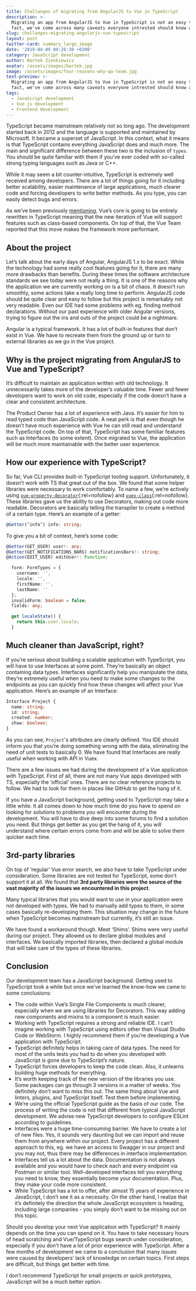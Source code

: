 ```yaml
---
title: Challanges of migrating from AngularJS to Vue in TypeScript
description: >-
  Migrating an app from AngularJS to Vue in TypeScript is not an easy task. In
  fact, we've come across many caveats everyone intrested should know about.
slug: challanges-migrating-angularjs-vue-typescript
layout: post
twitter-card: summary_large_image
date: '2019-04-09 09:26:30 +0200'
category: JavaScript development
author: Bartek Zienkiewicz
avatar: /assets/images/bartek.jpg
image: /assets/images/four-reasons-why-qa-team.jpg
text-preview: >-
  Migrating an app from AngularJS to Vue in TypeScript is not an easy task. In
  fact, we've come across many caveats everyone intrested should know about.
tags:
  - JavaScript development
  - Vue js development
  - Frontend development
---
```

TypeScript became mainstream relatively not so long ago. The development started back in 2012 and the language is supported and maintained by Microsoft. It became a superset of JavaScript. In this context, what it means is that TypeScript contains everything JavaScript does and much more. The main and significant difference between these two is the inclusion of `types`. You should be quite familiar with them if you’ve ever coded with so-called strong typing languages such as Java or C++. 

While it may seem a bit counter-intuitive, TypeScript is extremely well received among developers. There are a lot of things going for it including better scalability, easier maintenance of large applications, much clearer code and forcing developers to write better methods. As you type, you can easily detect bugs and errors. 

As we’ve been previously [mentioning](https://naturaily.com/blog/vue-2019), Vue’s core is going to be entirely rewritten in TypeScript meaning that the new iteration of Vue will support features such as class-based components. On top of that, the Vue Team reported that this move makes the framework more performant.

## About the project

Let’s talk about the early days of Angular, AngularJS 1.x to be exact. While the technology had some really cool features going for it, there are many more drawbacks than benefits. During these times the software architecture standards we see today were not really a thing. It is one of the reasons why the application we are currently working on is a bit of chaos. It doesn’t run smoothly, some actions take a really long time to perform. AngularJS code should be quite clear and easy to follow but this project is remarkably not very readable. Even our IDE had some problems with eg. finding method declarations. Without our past experience with older Angular versions, trying to figure out the ins and outs of the project could be a nightmare. 

Angular is a typical framework. It has a lot of built-in features that don’t exist in Vue. We have to recreate them from the ground up or turn to external libraries as we go in the Vue project.

## Why is the project migrating from AngularJS to Vue and TypeScript? 

It’s difficult to maintain an application written with old technology. It unnecessarily takes more of the developer’s valuable time. Fewer and fewer developers want to work on old code, especially if the code doesn’t have a clear and consistent architecture.

The Product Owner has a lot of experience with Java. It’s easier for him to read typed code than JavaScript code. A neat perk is that even though he doesn’t have much experience with Vue he can still read and understand the TypeScript code. On top of that, TypeScript has some familiar features such as Interfaces (to some extent). Once migrated to Vue, the application will be much more maintainable with the better user experience. 

## How our experience with TypeScript?

So far, Vue CLI provides built-in TypeScript tooling support. Unfortunately, it doesn’t work with TS that great out of the box. We found that some helper libraries were necessary to work comfortably. To name a few, we’re actively using [`vue-property-decorator`](https://github.com/vuejs/vue-class-component){:rel=nofollow} and [`vuex-class`](https://github.com/ktsn/vuex-class){:rel=nofollow}. These libraries gave us the ability to use Decorators, making out code more readable. Decorators are basically telling the transpiler to create a method of a certain type. Here’s an example of a getter: 

```typescript
@Getter(‘info’) info: string;
```
To give you a bit of context, here’s some code:

```typescript
@Getter(GET_USER) user!: any;
@Getter(GET_NOTIFICATIONS_BARS) notificationsBars!: string;
@Action(EDIT_USER) editUser!: Function;

  form: FormTypes = {
    username: '',
    locale: '',
    firstName: '',
    lastName: ''
  };
  invalidForm: boolean = false;
  fields: any;

  get localeState() {
    return this.user.locale;
  }
```

## Much cleaner than JavaScript, right? 

If you’re serious about building a scalable application with TypeScript, you will have to use Interfaces at some point. They’re basically an object containing data types. Interfaces significantly help you manipulate the data, they’re extremely useful when you need to make some changes to the endpoints as you can quickly find how these changes will affect your Vue application. Here’s an example of an Interface:

```typescript
Interface Project {
  name: string;
  id: string;
  created: number;
  show: boolean;
}
```

As you can see, `Project`'s attributes are clearly defined. You IDE should inform you that you’re doing something wrong with the data, eliminating the need of unit tests to basically 0. We have found that Interfaces are really useful when working with API in Vuex. 

There are a few issues we had during the development of a Vue application with TypeScript. First of all, there are not many Vue apps developed with TS, especially the ‘official’ ones. There are no clear reference projects to follow. We had to look for them in places like GitHub to get the hang of it. 

If you have a JavaScript background, getting used to TypeScript may take a little while. It all comes down to how much time do you have to spend on looking for solutions to problems you will encounter during the development. You will have to dive deep into some forums to find a solution you need. But things get better as you get the hang of it, you will understand where certain errors come from and will be able to solve them quicker each time. 


## 3rd-party libraries

On top of ‘regular’ Vue error search, we also have to take TypeScript under consideration. Some libraries are not tested for TypeScript, some don’t support it at all. We found that **3rd party libraries were the source of the vast majority of the issues we encountered in this project**. 

Many typical libraries that you would want to use in your application were not developed with types. We had to manually add types to them, in some cases basically re-developing them. This situation may change in the future when TypeScript becomes mainstream but currently, it’s still an issue. 

We have found a workaround though. Meet ‘Shims’. Shims were very useful during our project. They allowed us to declare global modules and interfaces. We basically imported libraries, then declared a global module that will take care of the types of these libraries.

## Conclusion

Our development team has a JavaScript background. Getting used to TypeScript took a while but once we’ve learned the know-how we came to some conclusions:

* The code within Vue’s Single File Components is much clearer, especially when we are using libraries for Decorators. This way adding new components and mixins to a component is much easier.
* Working with TypeScript requires a strong and reliable IDE. I can’t imagine working with TypeScript using editors other than Visual Studio Code or WebStorm. I highly recommend them if you’re developing a Vue application with TypeScript.
* TypeScript definitely helps in taking care of data types. The need for most of the units tests you had to do when you developed with JavaScript is gone due to TypeScript’s nature. 
* TypeScript forces developers to keep the code clean. Also, it unlearns building huge methods for everything. 
* It’s worth keeping track of the new version of the libraries you use. Some packages can go through 3 versions in a matter of weeks. You definitely don’t want to miss this out. The same thing about Vue and linters, plugins, and TypeScript itself. Test them before implementing. 
* We’re using the official TypeScript guide as the basis of our code. The process of writing the code is not that different from typical JavaScript development. We advise new TypeScript developers to configure ESLint according to guidelines. 
* Interfaces were a huge time-consuming barrier. We have to create a lot of new files. Yes, it sounds very daunting but we can import and reuse them from anywhere within our project. Every project has a different approach to this, eg. we have an access to Swagger in our project and you may not, thus there may be differences in interface implementation. 
* Interfaces tell us a lot about the data. Documentation is not always available and you would have to check each and every endpoint via Postman or similar tool. Well-developed interfaces tell you everything you need to know, they essentially become your documentation. Plus, they make your code more consistent. 
* While TypeScript has a lot to offer, after almost 15 years of experience in JavaScript, I don’t see it as a necessity. On the other hand, I realize that it’s definitely the direction the whole JavaScript ecosystem is heading, including large companies - you simply don’t want to be missing out on this topic. 

Should you develop your next Vue application with TypeScript? It mainly depends on the time you can spend on it. You have to take necessary hours of head scratching and Vue/TypeScript bugs search under consideration, especially if you don’t have a lot of prior experience with TypeScript. After a few months of development we came to a conclusion that many issues were caused by developers’ lack of knowledge on certain topics. First steps are difficult, but things get better with time. 

I don’t recommend TypeScript for small projects or quick prototypes, JavaScript will be a much better option.
